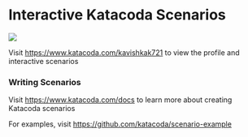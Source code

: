 # Interactive Katacoda Scenarios

[![](http://shields.katacoda.com/katacoda/kavishkak721/count.svg)](https://www.katacoda.com/kavishkak721 "Get your profile on Katacoda.com")

Visit https://www.katacoda.com/kavishkak721 to view the profile and interactive scenarios

### Writing Scenarios
Visit https://www.katacoda.com/docs to learn more about creating Katacoda scenarios

For examples, visit https://github.com/katacoda/scenario-example
